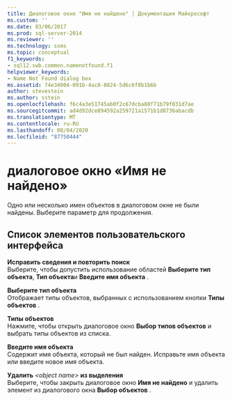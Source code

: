 ```yaml
---
title: Диалоговое окно "Имя не найдено" | Документация Майкрософт
ms.custom: ''
ms.date: 03/06/2017
ms.prod: sql-server-2014
ms.reviewer: ''
ms.technology: ssms
ms.topic: conceptual
f1_keywords:
- sql12.swb.common.namenotfound.f1
helpviewer_keywords:
- Name Not Found dialog box
ms.assetid: 74e34004-091b-4ac8-8824-5d6c6f8b1b6b
author: stevestein
ms.author: sstein
ms.openlocfilehash: f6c4a3e51745ab0f2c67dcba88f71b79f031d7ae
ms.sourcegitcommit: ad4d92dce894592a259721a1571b1d8736abacdb
ms.translationtype: MT
ms.contentlocale: ru-RU
ms.lasthandoff: 08/04/2020
ms.locfileid: "87750444"
---
```

# <a name="name-not-found-dialog-box"></a>диалоговое окно «Имя не найдено»
  Одно или несколько имен объектов в диалоговом окне не были найдены. Выберите параметр для продолжения.  
  
## <a name="ui-element-list"></a>Список элементов пользовательского интерфейса  
 **Исправить сведения и повторить поиск**  
 Выберите, чтобы допустить использование областей **Выберите тип объекта**, **Тип объекта**и **Введите имя объекта** .  
  
 **Выберите тип объекта**  
 Отображает типы объектов, выбранных с использованием кнопки **Типы объектов** .  
  
 **Типы объектов**  
 Нажмите, чтобы открыть диалоговое окно **Выбор типов объектов** и выбрать типы объектов из списка.  
  
 **Введите имя объекта**  
 Содержит имя объекта, который не был найден. Исправьте имя объекта или введите новое имя объекта.  
  
 **Удалить** *\<object name>* **из выделения**      
 Выберите, чтобы закрыть диалоговое окно **Имя не найдено** и удалить элемент из диалогового окна **Выбор объектов** .  
  
  
